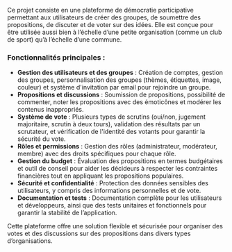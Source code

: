 Ce projet consiste en une plateforme de démocratie participative permettant aux utilisateurs de créer des groupes, de soumettre des propositions, de discuter et de voter sur des idées. Elle est conçue pour être utilisée aussi bien à l’échelle d’une petite organisation (comme un club de sport) qu’à l’échelle d’une commune.

### Fonctionnalités principales :
- **Gestion des utilisateurs et des groupes** : Création de comptes, gestion des groupes, personnalisation des groupes (thèmes, étiquettes, image, couleur) et système d'invitation par email pour rejoindre un groupe.
- **Propositions et discussions** : Soumission de propositions, possibilité de commenter, noter les propositions avec des émoticônes et modérer les contenus inappropriés.
- **Système de vote** : Plusieurs types de scrutins (oui/non, jugement majoritaire, scrutin à deux tours), validation des résultats par un scrutateur, et vérification de l'identité des votants pour garantir la sécurité du vote.
- **Rôles et permissions** : Gestion des rôles (administrateur, modérateur, membre) avec des droits spécifiques pour chaque rôle.
- **Gestion du budget** : Évaluation des propositions en termes budgétaires et outil de conseil pour aider les décideurs à respecter les contraintes financières tout en appliquant les propositions populaires.
- **Sécurité et confidentialité** : Protection des données sensibles des utilisateurs, y compris des informations personnelles et de vote.
- **Documentation et tests** : Documentation complète pour les utilisateurs et développeurs, ainsi que des tests unitaires et fonctionnels pour garantir la stabilité de l’application.

Cette plateforme offre une solution flexible et sécurisée pour organiser des votes et des discussions sur des propositions dans divers types d’organisations.
